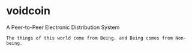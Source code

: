 voidcoin
========
A Peer-to-Peer Electronic Distribution System

    The things of this world come from Being, and Being comes from Non-being.
